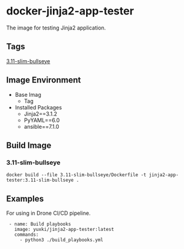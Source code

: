 # docker-jinja2-app-tester
The image for testing Jinja2 application.

## Tags
[3.11-slim-bullseye](https://github.com/yuxki/docker-jinja2-app-tester/blob/main/3.11-slim-bullseye/Dockerfile)

## Image Environment
- Base Imag
  - Tag
- Installed Packages
  - Jinja2==3.1.2
  - PyYAML==6.0
  - ansible==7.1.0

## Build Image
### 3.11-slim-bullseye
```
docker build --file 3.11-slim-bullseye/Dockerfile -t jinja2-app-tester:3.11-slim-bullseye .
```

## Examples
For using in Drone CI/CD pipeline.
```
 - name: Build playbooks
   image: yuxki/jinja2-app-tester:latest
   commands:
     - python3 ./build_playbooks.yml
```
